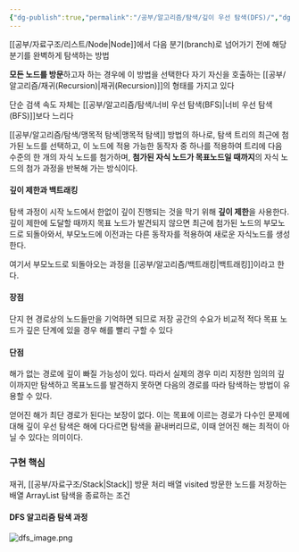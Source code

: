 ```yaml
---
{"dg-publish":true,"permalink":"/공부/알고리즘/탐색/깊이 우선 탐색(DFS)/","dgPassFrontmatter":true}
---
```



[[공부/자료구조/리스트/Node\|Node]]에서 다음 분기(branch)로 넘어가기 전에 해당 분기를 완벽하게 탐색하는 방법

**모든 노드를 방문**하고자 하는 경우에 이 방법을 선택한다
자기 자신을 호출하는 [[공부/알고리즘/재귀(Recursion)\|재귀(Recursion)]]의 형태를 가지고 있다

단순 검색 속도 자체는 [[공부/알고리즘/탐색/너비 우선 탐색(BFS)\|너비 우선 탐색(BFS)]]보다 느리다

[[공부/알고리즘/탐색/맹목적 탐색\|맹목적 탐색]] 방법의 하나로, 탐색 트리의 최근에 첨가된 노드를 선택하고, 이 노드에 적용 가능한 동작자 중 하나를 적용하여 트리에 다음 수준의 한 개의 자식 노드를 첨가하며, **첨가된 자식 노드가 목표노드일 때까지**의 자식 노드의 첨가 과정을 반복해 가는 방식이다.

#### 깊이 제한과 백트래킹
탐색 과정이 시작 노드에서 한없이 깊이 진행되는 것을 막기 위해 **깊이 제한**을 사용한다. 깊이 제한에 도달할 때까지 목표 노드가 발견되지 않으면 최근에 첨가된 노드의 부모노드로 되돌아와서, 부모노드에 이전과는 다른 동작자를 적용하여 새로운 자식노드를 생성한다.

여기서 부모노드로 되돌아오는 과정을 [[공부/알고리즘/백트래킹\|백트래킹]]이라고 한다.

#### 장점
단지 현 경로상의 노드들만을 기억하면 되므로 저장 공간의 수요가 비교적 적다
목표 노드가 깊은 단계에 있을 경우 해를 빨리 구할 수 있다

#### 단점
해가 없는 경로에 깊이 빠질 가능성이 있다. 따라서 실제의 경우 미리 지정한 임의의 깊이까지만 탐색하고 목표노드를 발견하지 못하면 다음의 경로를 따라 탐색하는 방법이 유용할 수 있다.

얻어진 해가 최단 경로가 된다는 보장이 없다. 이는 목표에 이르는 경로가 다수인 문제에 대해 깊이 우선 탐색은 해에 다다르면 탐색을 끝내버리므로, 이때 얻어진 해는 최적이 아닐 수 있다는 의미이다.

### 구현 핵심
재귀, [[공부/자료구조/Stack\|Stack]]
방문 처리 배열 visited
방문한 노드를 저장하는 배열 ArrayList
탐색을 종료하는 조건

#### DFS 알고리즘 탐색 과정

![dfs_image.png](/img/user/첨부파일/dfs_image.png)